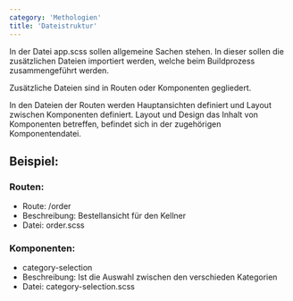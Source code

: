 ```yaml
---
category: 'Methologien'
title: 'Dateistruktur'
---
```


In der Datei app.scss sollen allgemeine Sachen stehen.
In dieser sollen die zusätzlichen Dateien importiert werden, welche beim Buildprozess zusammengeführt werden.

Zusätzliche Dateien sind in Routen oder Komponenten gegliedert.

In den Dateien der Routen werden Hauptansichten definiert und Layout zwischen Komponenten definiert.
Layout und Design das Inhalt von Komponenten betreffen, befindet sich in der zugehörigen Komponentendatei.

## Beispiel:

### Routen:
- Route: /order
- Beschreibung: Bestellansicht für den Kellner
- Datei: order.scss

### Komponenten: 
- category-selection
- Beschreibung: Ist die Auswahl zwischen den verschieden Kategorien
- Datei: category-selection.scss
